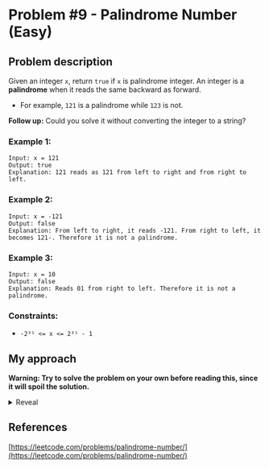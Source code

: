 # Problem #9 - Palindrome Number (Easy)

## Problem description

Given an integer `x`, return `true` if `x` is palindrome integer.
An integer is a **palindrome** when it reads the same backward as forward.

-   For example, `121` is a palindrome while `123` is not.

**Follow up:** Could you solve it without converting the integer to a string?

### Example 1:

```
Input: x = 121
Output: true
Explanation: 121 reads as 121 from left to right and from right to left.
```

### Example 2:

```
Input: x = -121
Output: false
Explanation: From left to right, it reads -121. From right to left, it becomes 121-. Therefore it is not a palindrome.
```

### Example 3:

```
Input: x = 10
Output: false
Explanation: Reads 01 from right to left. Therefore it is not a palindrome.
```

### Constraints:

-   `-2³¹ <= x <= 2³¹ - 1`

## My approach

**Warning: Try to solve the problem on your own before reading this, since it will spoil the solution.**

<details>
  <summary>Reveal</summary>
  There are three approaches I will cover here.
  <p>
    
**First approach:** The more obvious approach is to convert the number to a string and then read the string from the start and from the end at the same time, checking if you are encountering the same characters. If not, it is not a palindrome, so you return false, else you return true. You can also return false whenever you get a negative number, because of the negation symbol. After that, you can also return true for all numbers lower than 10, since they are single digit and therefore have to read the same from the front and from the back. _This approach is named "converted" in the table below)_

**Second approach:** This approach doesn't convert the number to a string, but rather works with the number itself to create an array of digits it consists of. First you return false whenever you get a negative number, because of the negation symbol. After that, you also return true for all numbers lower than 10, since they are single digit and therefore have to read the same from the front and from the back. Then you loop until the number is lower than 1 and split off the units by taking the current number modulo 10. You push this to the vector of digits, and then divide the current number by 10 (using integer division, this will leave you with the rest of the number). Once you get all of the digits, you can just loop through them both from the start and from the end and check if you are encountering the same digits. Once you encounter a pair of different digits, you return false. If you don't encounter such a pair, you can safely return true. _This approach is named "unconverted" in the table below)_

**Third approach:** This approach also doesn't convert the number to a string, but it also doesn't use any arrays. It is very similar to the "unconverted" approach, but instead of pushing the digits into an array, you push them directly into the number. Then you can just check if the original and reversed numbers are equal to each other. If yes, the number is a palindrome. You also have to return early for negative numbers, but they are never palindromes, so you can just return false. You can also return true for non-negative numbers lower than ten, since they only have a single digit, so they are always palindromes.

  <p>
    
  |          Implementation         | Time complexity | Space complexity |                        Runtime                       |                     Memory Usage                     |
  | :-----------------------------: | :-------------: | :--------------: | :--------------------------------------------------: | :--------------------------------------------------: |
  |     [Rust (converted)](https://github.com/Pandicon/leetcode/tree/main/problems/algorithms/0009/Rust/solution_converted.rs)     |       O(N)      |       O(N)       | 12 ms, faster than 64.35% of Rust online submissions | 2.3 MB, less than 15.35% of Rust online submissions |
  |     [Rust (unconverted)](https://github.com/Pandicon/leetcode/tree/main/problems/algorithms/0009/Rust/solution_unconverted.rs)     |       O(N)      |       O(N)       | 3 ms, faster than 97.58% of Rust online submissions | 2.1 MB, less than 68.14% of Rust online submissions |
  |     [Rust (no array)](https://github.com/Pandicon/leetcode/tree/main/problems/algorithms/0009/Rust/solution_no_array.rs)     |       O(N)      |       O(1)       | 4 ms, faster than 93.67% of Rust online submissions | 1.9 MB, less than 95.04% of Rust online submissions |
</details>

## References

[https://leetcode.com/problems/palindrome-number/](https://leetcode.com/problems/palindrome-number/)
